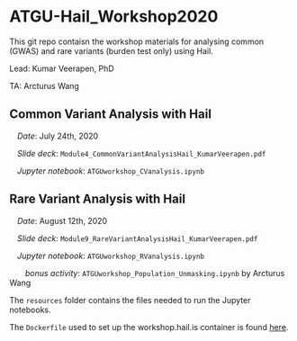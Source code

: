# ATGU-Hail_Workshop2020
This git repo contaisn the workshop materials for analysing common (GWAS) and rare variants (burden test only) using Hail.

Lead: Kumar Veerapen, PhD

TA: Arcturus Wang

## Common Variant Analysis with Hail

&emsp;_Date_: July 24th, 2020

&emsp;_Slide deck_: `Module4_CommonVariantAnalysisHail_KumarVeerapen.pdf`

&emsp;_Jupyter notebook_: `ATGUworkshop_CVanalysis.ipynb`



## Rare Variant Analysis with Hail 

&emsp;_Date_: August 12th, 2020

&emsp;_Slide deck_: `Module9_RareVariantAnalysisHail_KumarVeerapen.pdf`

&emsp;_Jupyter notebook_: `ATGUworkshop_RVanalysis.ipynb`

&emsp;&emsp;_bonus activity_: `ATGUworkshop_Population_Unmasking.ipynb`  by Arcturus Wang




The `resources` folder contains the files needed to run the Jupyter notebooks.

The `Dockerfile` used to set up the workshop.hail.is container is found [here](https://github.com/hail-is/hail/blob/main/notebook/images/hail/Dockerfile). 
